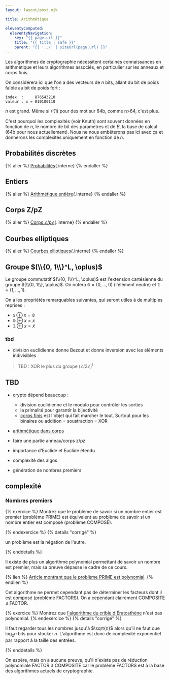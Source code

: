 ```yaml
---
layout: layout/post.njk

title: Arithmétique

eleventyComputed:
  eleventyNavigation:
    key: "{{ page.url }}"
    title: "{{ title | safe }}"
    parent: "{{ '../' | siteUrl(page.url) }}"
---
```


Les algorithmes de cryptographie nécessitent certaines connaissances en arithmétique et leurs algorithmes associés, en particulier sur les anneaux et corps finis.

On considérera ici que l'on a des vecteurs de $n$ bits, allant du bit de poids faible au bit de poids fort :

```
index  :     876543210
valeur : x = 010100110
```

$n$ est grand. Même si $\mathcal{O}(1)$ pour des mot sur 64b, comme n>64, c'est plus.

C'est pourquoi les complexités (voir Knuth) sont souvent données en fonction de $n$, le nombre de bit des paramètres et de $B$, la base de calcul (64b pour nous actuellement). Nous ne nous embêterons pas ici avec ça et donnerons les complexités uniquement en fonction de $n$.

## Probabilités discrètes

{% aller %}
[Probabilités](probabilités){.interne}
{% endaller %}

## Entiers

{% aller %}
[Arithmétique entière](nombres){.interne}
{% endaller %}

## Corps Z/pZ

{% aller %}
[Corps $\mathbb{Z}/p\mathbb{Z}$](corps-ZpZ){.interne}
{% endaller %}

## Courbes elliptiques

{% aller %}
[Courbes elliptiques](courbes-elliptiques){.interne}
{% endaller %}

## Groupe $(\\{0, 1\\}^L, \oplus)$

Le groupe commutatif $(\\{0, 1\\}^L, \oplus)$ est l'extension cartésienne du groupe $(\\{0, 1\\}, \oplus)$. On notera $\mathbb{0} = (0, \dots, 0)$ (l'élément neutre) et $\mathbb{1} = (1, \dots, 1)$.

On a les propriétés remarquables suivantes, qui seront utiles à de multiples reprises :

- $x \oplus x = \mathbb{0}$
- $\mathbb{0} \oplus x = x$
- $\mathbb{1} \oplus x = \bar{x}$

### tbd

- division euclidienne donne Bezout et donne inversion avec les éléments indivisibles

>TBD : XOR le plus du groupe $(\mathbb{Z}/2\mathbb{Z})^L$

## TBD

- crypto dépend beaucoup :
  - division euclidienne et le modulo pour contrôler les sorties
  - la primalité pour garantir la bijectivité
  - [corps finis](https://en.wikipedia.org/wiki/Finite_field_arithmetic) est l'objet qui fait marcher le tout. Surtout pour les binaires ou addition = soustraction = XOR

- [arithmétique dans corps](https://stackoverflow.com/questions/70261458/how-to-perform-addition-and-multiplication-in-f-28)

- faire une partie anneau/corps z/pz
- importance d'Euclide et Euclide étendu
- complexité des algos

- génération de nombres premiers


## complexité

### Nombres premiers

{% exercice %}
Montrez que le problème de savoir si un nombre entier est premier (problème PRIME) est équivalent au problème de savoir si un nombre entier est composé (problème COMPOSÉ).

{% endexercice %}
{% details "corrigé" %}

un problème est la négation de l'autre.

{% enddetails %}

Il existe de plus un algorithme polynomial permettant de savoir un nombre est premier, mais sa preuve dépasse le cadre de ce cours.

{% lien %}
[Article montrant que le problème PRIME est polynomial](https://annals.math.princeton.edu/wp-content/uploads/annals-v160-n2-p12.pdf).
{% endlien %}

Cet algorithme ne permet cependant pas de déterminer les facteurs dont il est composé (problème FACTORS). On a cependant clairement COMPOSITE ≤ FACTOR.

{% exercice %}
Montrez que [l'algorithme du crible d'Ératosthène](https://fr.wikipedia.org/wiki/Crible_d%27%C3%89ratosth%C3%A8ne) n'est pas polynomial.
{% endexercice %}
{% details "corrigé" %}

Il faut regarder tous les nombres jusqu'à $\sqrt{n}$ alors qu'il ne faut que $\log_2{n}$ bits pour stocker $n$. L'algorithme est donc de complexité exponentiel par rapport à la taille des entrées.

{% enddetails %}

On espère, mais on a aucune preuve, qu'il n'existe pas de réduction polynomiale FACTOR ≤ COMPOSITE car le problème FACTORS est à la base des algorithmes actuels de cryptographie.

